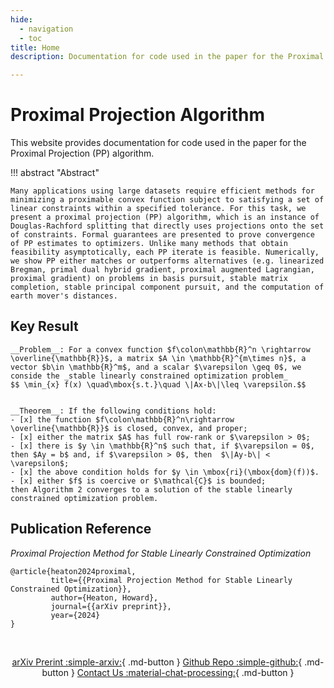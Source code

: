 ```yaml
---
hide:
  - navigation
  - toc
title: Home
description: Documentation for code used in the paper for the Proximal Projection (PP) algorithm.

---
```


# Proximal Projection Algorithm

This website provides documentation for code used in the paper for the Proximal Projection (PP) algorithm.

!!! abstract "Abstract"
  
    Many applications using large datasets require efficient methods for minimizing a proximable convex function subject to satisfying a set of linear constraints within a specified tolerance. For this task, we present a proximal projection (PP) algorithm, which is an instance of Douglas-Rachford splitting that directly uses projections onto the set of constraints. Formal guarantees are presented to prove convergence of PP estimates to optimizers. Unlike many methods that obtain feasibility asymptotically, each PP iterate is feasible. Numerically, we show PP either matches or outperforms alternatives (e.g. linearized Bregman, primal dual hybrid gradient, proximal augmented Lagrangian, proximal gradient) on problems in basis pursuit, stable matrix completion, stable principal component pursuit, and the computation of earth mover's distances.

## Key Result

    __Problem__: For a convex function $f\colon\mathbb{R}^n \rightarrow \overline{\mathbb{R}}$, a matrix $A \in \mathbb{R}^{m\times n}$, a vector $b\in \mathbb{R}^m$, and a scalar $\varepsilon \geq 0$, we conside the _stable linearly constrained optimization problem_
    $$ \min_{x} f(x) \quad\mbox{s.t.}\quad \|Ax-b\|\leq \varepsilon.$$


    __Theorem__: If the following conditions hold:
    - [x] the function $f\colon\mathbb{R}^n\rightarrow \overline{\mathbb{R}}$ is closed, convex, and proper;
    - [x] either the matrix $A$ has full row-rank or $\varepsilon > 0$;
    - [x] there is $y \in \mathbb{R}^n$ such that, if $\varepsilon = 0$, then $Ay = b$ and, if $\varepsilon > 0$, then  $\|Ay-b\| < \varepsilon$; 
    - [x] the above condition holds for $y \in \mbox{ri}(\mbox{dom}(f))$.    
    - [x] either $f$ is coercive or $\mathcal{C}$ is bounded; 
    then Algorithm 2 converges to a solution of the stable linearly constrained optimization problem.

## Publication Reference

_Proximal Projection Method for Stable Linearly Constrained Optimization_
    
    @article{heaton2024proximal,
             title={{Proximal Projection Method for Stable Linearly Constrained Optimization}},
             author={Heaton, Howard},
             journal={{arXiv preprint}},
             year={2024}
    }

<br>

<center>
  
  [arXiv Prerint :simple-arxiv:](https://arxiv.org/abs/2407.16998){ .md-button  }
  [Github Repo :simple-github:](https://github.com/TypalAcademy/proximal-projection-algorithm){ .md-button  }
  [Contact Us :material-chat-processing:](https://form.jotform.com/TypalAcademy/contact-form){ .md-button }
   
</center>

<br>
